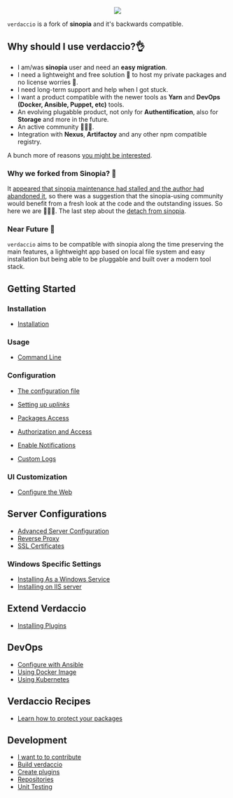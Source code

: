 
<p align="center"><img src="https://github.com/verdaccio/verdaccio/raw/master/assets/bitmap/verdaccio%402x.png"></p>

`verdaccio` is a fork of **sinopia** and it's backwards compatible.

## Why should I use verdaccio?👌


* I am/was **sinopia** user and need an **easy migration**.
* I need a lightweight and free solution 🎉 to host my private packages and no license worries 🎊.
* I need long-term support and help when I got stuck.
* I want a product compatible with the newer tools as **Yarn** and **DevOps (Docker, Ansible, Puppet, etc)** tools.
* An evolving plugabble product, not only for **Authentification**, also for **Storage** and more in the future.
* An active community 🙋‍♂️🙋.
* Integration with **Nexus**, **Artifactoy** and any other npm compatible registry.

A bunch more of reasons [you might be interested](https://medium.com/@jotadeveloper/five-use-cases-where-a-npm-private-proxy-fits-in-your-workflow-632a81779c14).

### Why we forked from Sinopia? 🚀

It [appeared that sinopia maintenance had stalled and the author had abandoned it](https://github.com/rlidwka/sinopia/issues/376),
so there was a suggestion that the sinopia-using community would benefit
from a fresh look at the code and the outstanding issues. So here we are 🎉🎉🎉.  The last step about the [detach from sinopia](https://github.com/verdaccio/verdaccio/issues/38).

### Near Future 🚧

`verdaccio` aims to be compatible with sinopia along the time preserving the main features, a lightweight app based on local file system and easy installation but being able to be pluggable and built over a modern tool stack.


## Getting Started

### Installation

* [Installation](install.md)

### Usage

* [Command Line](cli.md)

### Configuration

* [The configuration file](config.md)
* [Setting up *uplinks*](uplinks.md)
* [Packages Access](packages.md)
* [Authorization and Access](auth.md)
* [Enable Notifications](notifications.md)

* [Custom Logs](logger.md)

### UI Customization

* [Configure the Web](web.md)


## Server Configurations

* [Advanced Server Configuration](server.md)
* [Reverse Proxy](reverse-proxy.md)
* [SSL Certificates](ssl.md)

### Windows Specific Settings

* [Installing As a Windows Service](windows.md)
* [Installing on IIS server](iis-server.md)

## Extend Verdaccio
* [Installing Plugins](plugins.md)

## DevOps

* [Configure with Ansible](ansible.md)
* [Using Docker Image](docker.md)
* [Using Kubernetes](kubernetes.md)

## Verdaccio Recipes

* [Learn how to protect your packages](recipes/protect-your-dependencies.md)

## Development

* [I want to to contribute](dev/README.md)
* [Build verdaccio](dev/build.md)
* [Create plugins](dev/plugins.md)
* [Repositories](dev/repositories.md)
* [Unit Testing](dev/test.md)
